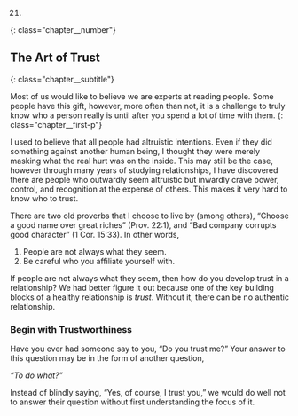 21.
{: class="chapter__number"}

## The Art of Trust
{: class="chapter__subtitle"}

Most of us would like to believe we are experts at reading people. Some
people have this gift, however, more often than not, it is a challenge to
truly know who a person really is until after you spend a lot of time with them.
{: class="chapter__first-p"}

I used to believe that all people had altruistic intentions. Even if they did
something against another human being, I thought they were merely masking
what the real hurt was on the inside. This may still be the case, however through
many years of studying relationships, I have discovered there are people who
outwardly seem altruistic but inwardly crave power, control, and recognition at
the expense of others. This makes it very hard to know who to trust.

There are two old proverbs that I choose to live by (among others), “Choose
a good name over great riches” (Prov. 22:1), and “Bad company corrupts good
character” (1 Cor. 15:33). In other words,

1. People are not always what they seem.
2. Be careful who you affiliate yourself with.

If people are not always what they seem, then how do you develop trust
in a relationship? We had better figure it out because one of the key building
blocks of a healthy relationship is _trust_. Without it, there can be no authentic
relationship.

### Begin with Trustworthiness


Have you ever had someone say to you, “Do you trust me?” Your answer
to this question may be in the form of another question,

_“To do what?”_

Instead of blindly saying, “Yes, of course, I trust you,” we would do well
not to answer their question without first understanding the focus of it.